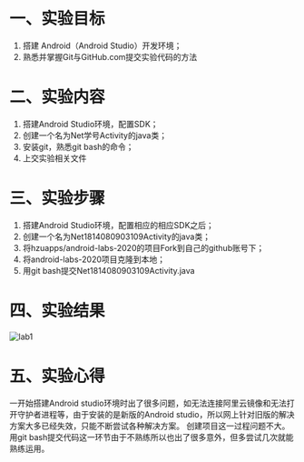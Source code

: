 
# 一、实验目标
1. 搭建 Android（Android Studio）开发环境；
2. 熟悉并掌握Git与GitHub.com提交实验代码的方法 

# 二、实验内容
1. 搭建Android Studio环境，配置SDK；
2. 创建一个名为Net学号Activity的java类；
3. 安装git，熟悉git bash的命令；
4. 上交实验相关文件

# 三、实验步骤
1. 搭建Android Studio环境，配置相应的相应SDK之后；
2. 创建一个名为Net1814080903109Activity的java类；
3. 将hzuapps/android-labs-2020的项目Fork到自己的github账号下；
4. 将android-labs-2020项目克隆到本地；
5. 用git bash提交Net1814080903109Activity.java

# 四、实验结果
![lab1](https://raw.githubusercontent.com/huanxuaner/android-labs-2020/master/students/net1814080903109/lab1.PNG)

# 五、实验心得
一开始搭建Android studio环境时出了很多问题，如无法连接阿里云镜像和无法打开守护者进程等，由于安装的是新版的Android studio，所以网上针对旧版的解决方案大多已经失效，只能不断尝试各种解决方案。
创建项目这一过程问题不大。
用git bash提交代码这一环节由于不熟练所以也出了很多意外，但多尝试几次就能熟练运用。
